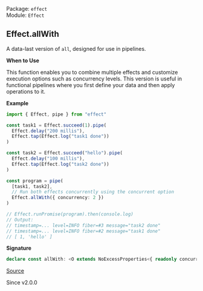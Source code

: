 Package: `effect`<br />
Module: `Effect`<br />

## Effect.allWith

A data-last version of `all`, designed for use in pipelines.

**When to Use**

This function enables you to combine multiple effects and customize execution
options such as concurrency levels. This version is useful in functional
pipelines where you first define your data and then apply operations to it.

**Example**

```ts
import { Effect, pipe } from "effect"

const task1 = Effect.succeed(1).pipe(
  Effect.delay("200 millis"),
  Effect.tap(Effect.log("task1 done"))
)

const task2 = Effect.succeed("hello").pipe(
  Effect.delay("100 millis"),
  Effect.tap(Effect.log("task2 done"))
)

const program = pipe(
  [task1, task2],
  // Run both effects concurrently using the concurrent option
  Effect.allWith({ concurrency: 2 })
)

// Effect.runPromise(program).then(console.log)
// Output:
// timestamp=... level=INFO fiber=#3 message="task2 done"
// timestamp=... level=INFO fiber=#2 message="task1 done"
// [ 1, 'hello' ]
```

**Signature**

```ts
declare const allWith: <O extends NoExcessProperties<{ readonly concurrency?: Concurrency | undefined; readonly batching?: boolean | "inherit" | undefined; readonly discard?: boolean | undefined; readonly mode?: "default" | "validate" | "either" | undefined; readonly concurrentFinalizers?: boolean | undefined; }, O>>(options?: O) => <const Arg extends Iterable<Effect<any, any, any>> | Record<string, Effect<any, any, any>>>(arg: Arg) => All.Return<Arg, O>
```

[Source](https://github.com/Effect-TS/effect/tree/main/packages/effect/src/Effect.ts#L839)

Since v2.0.0